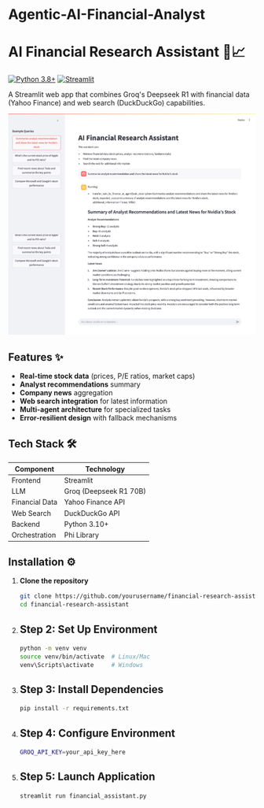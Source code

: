 # Agentic-AI-Financial-Analyst

# AI Financial Research Assistant 🤖📈



[![Python 3.8+](https://img.shields.io/badge/python-3.8+-blue.svg)](https://www.python.org/downloads/)
[![Streamlit](https://img.shields.io/badge/Streamlit-FF4B4B?logo=streamlit&logoColor=white)](https://streamlit.io/)

A Streamlit web app that combines Groq's Deepseek R1 with financial data (Yahoo Finance) and web search (DuckDuckGo) capabilities.

![Demo Screenshot](Financial-research-assistant.jpg)

## Features ✨

- **Real-time stock data** (prices, P/E ratios, market caps)
- **Analyst recommendations** summary
- **Company news** aggregation
- **Web search integration** for latest information
- **Multi-agent architecture** for specialized tasks
- **Error-resilient design** with fallback mechanisms

## Tech Stack 🛠️

| Component       | Technology |
|----------------|------------|
| Frontend       | Streamlit  |
| LLM            | Groq (Deepseek R1 70B) |
| Financial Data | Yahoo Finance API |
| Web Search     | DuckDuckGo API |
| Backend        | Python 3.10+ |
| Orchestration  | Phi Library |

## Installation ⚙️

1. **Clone the repository**
   ```bash
   git clone https://github.com/yourusername/financial-research-assistant.git
   cd financial-research-assistant

2. ## Step 2: Set Up Environment

   ```bash
   python -m venv venv
   source venv/bin/activate  # Linux/Mac
   venv\Scripts\activate     # Windows

3. ## Step 3: Install Dependencies

   ```bash
   pip install -r requirements.txt

4. ## Step 4: Configure Environment

   ```bash
   GROQ_API_KEY=your_api_key_here

5. ## Step 5: Launch Application

   ```bash
   streamlit run financial_assistant.py
